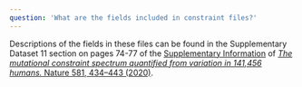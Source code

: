 ```yaml
---
question: 'What are the fields included in constraint files?'
---
```


Descriptions of the fields in these files can be found in the Supplementary Dataset 11 section on pages 74-77 of the [Supplementary Information](https://www.nature.com/articles/s41586-020-2308-7#Sec12) of [_The mutational constraint spectrum quantified from variation in 141,456 humans._ Nature 581, 434–443 (2020)](https://doi.org/10.1038/s41586-020-2308-7).

